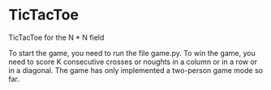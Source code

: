 # TicTacToe
TicTacToe for the N * N  field

To start the game, you need to run the file game.py. 
To win the game, you need to score K consecutive crosses or noughts in a column or in a row or in a diagonal.
The game has only implemented a two-person game mode so far.
